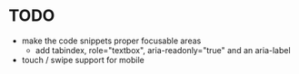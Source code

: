 # TODO
- make the code snippets proper focusable areas
  - add tabindex, role="textbox", aria-readonly="true" and an aria-label
- touch / swipe support for mobile
